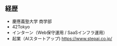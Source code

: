 ## 経歴
- 慶應義塾大学 商学部
- 42Tokyo
- インターン（Web保守運用 / SaaSインフラ運用）
- 起業（AIスタートアップ)
https://www.stepai.co.jp/
